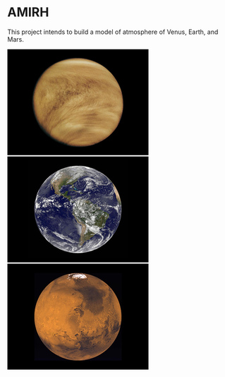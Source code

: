 # AMIRH

This project intends to build a model of atmosphere of Venus, Earth, and Mars.

![3_480x320_venus](./imgs/3_480x320_venus.png)![3_480x320_earth](./imgs/4_earth_480x320.jpg)![6_mars_480x320](./imgs/6_mars_480x320.jpg)